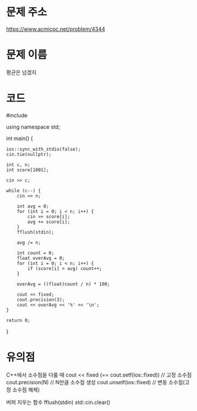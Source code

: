 # 문제 주소
https://www.acmicpc.net/problem/4344

# 문제 이름
평균은 넘겠지

# 코드
#include <iostream>


using namespace std;

int main() {

	ios::sync_with_stdio(false);
	cin.tie(nullptr);

	int c, n;
	int score[1001];

	cin >> c;

	while (c--) {
		cin >> n;
		
		int avg = 0;
		for (int i = 0; i < n; i++) {
			cin >> score[i];
			avg += score[i];
		}
		fflush(stdin);

		avg /= n;

		int count = 0;
		float overAvg = 0;
		for (int i = 0; i < n; i++) {
			if (score[i] > avg) count++;
		}
		
		overAvg = ((float)count / n) * 100;

		cout << fixed;
		cout.precision(3);
		cout << overAvg << '%' << '\n';
	}

	return 0;
}

# 유의점
C++에서 소수점을 다룰 때
cout << fixed (== cout.setf(ios::fixed)) // 고정 소수점
cout.precision(N) // N만큼 소수점 생성
cout.unsetf(ios::fixed) // 변동 소수점(고정 소수점 해제)

버퍼 지우는 함수
fflush(stdin)
std::cin.clear()